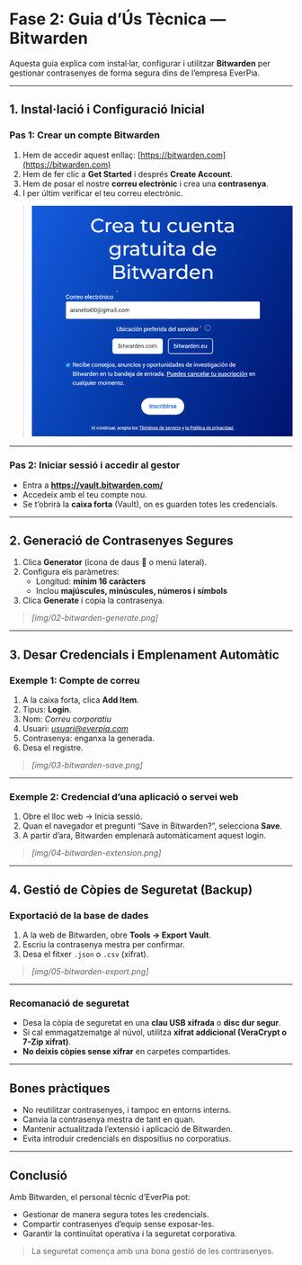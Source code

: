 # Fase 2: Guia d’Ús Tècnica — Bitwarden

Aquesta guia explica com instal·lar, configurar i utilitzar **Bitwarden** per gestionar contrasenyes de forma segura dins de l’empresa EverPia.

---

##  1. Instal·lació i Configuració Inicial

###  Pas 1: Crear un compte Bitwarden
1. Hem de accedir aquest enllaç: [https://bitwarden.com](https://bitwarden.com)
2. Hem de fer clic a **Get Started** i després **Create Account**.
3. Hem de posar el nostre **correu electrònic** i crea una **contrasenya**.
4. I per últim verificar el teu correu electrònic.

>  ![foto](img/imatge_1.jpg) 

---

###  Pas 2: Iniciar sessió i accedir al gestor
- Entra a **https://vault.bitwarden.com/**
- Accedeix amb el teu compte nou.
- Se t’obrirà la **caixa forta** (Vault), on es guarden totes les credencials.

---

##  2. Generació de Contrasenyes Segures

1. Clica **Generator** (icona de daus 🎲 o menú lateral).
2. Configura els paràmetres:
   - Longitud: **mínim 16 caràcters**
   - Inclou **majúscules, minúscules, números i símbols**
3. Clica **Generate** i copia la contrasenya.

>  *[img/02-bitwarden-generate.png]*

---

##  3. Desar Credencials i Emplenament Automàtic

###  Exemple 1: Compte de correu
1. A la caixa forta, clica **Add Item**.
2. Tipus: **Login**.
3. Nom: *Correu corporatiu*
4. Usuari: *usuari@everpia.com*
5. Contrasenya: enganxa la generada.
6. Desa el registre.

>  *[img/03-bitwarden-save.png]*

---

### Exemple 2: Credencial d’una aplicació o servei web
1. Obre el lloc web → Inicia sessió.
2. Quan el navegador et pregunti “Save in Bitwarden?”, selecciona **Save**.
3. A partir d’ara, Bitwarden emplenarà automàticament aquest login.

>  *[img/04-bitwarden-extension.png]*

---

##  4. Gestió de Còpies de Seguretat (Backup)

###  Exportació de la base de dades
1. A la web de Bitwarden, obre **Tools → Export Vault**.
2. Escriu la contrasenya mestra per confirmar.
3. Desa el fitxer `.json` o `.csv` (xifrat).

>  *[img/05-bitwarden-export.png]*

---

###  Recomanació de seguretat
- Desa la còpia de seguretat en una **clau USB xifrada** o **disc dur segur**.
- Si cal emmagatzematge al núvol, utilitza **xifrat addicional (VeraCrypt o 7-Zip xifrat)**.
- **No deixis còpies sense xifrar** en carpetes compartides.

---

##  Bones pràctiques

- No reutilitzar contrasenyes, i tampoc en entorns interns.
- Canvia la contrasenya mestra de tant en quan.
- Mantenir actualitzada l’extensió i aplicació de Bitwarden.
- Evita introduir credencials en dispositius no corporatius.

---

## Conclusió

Amb Bitwarden, el personal tècnic d’EverPia pot:
- Gestionar de manera segura totes les credencials.
- Compartir contrasenyes d’equip sense exposar-les.
- Garantir la continuïtat operativa i la seguretat corporativa.

>  La seguretat comença amb una bona gestió de les contrasenyes.

